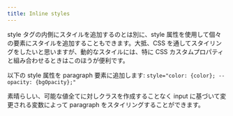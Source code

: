 ```yaml
---
title: Inline styles
---
```


style タグの内側にスタイルを追加するのとは別に、style 属性を使用して個々の要素にスタイルを追加することもできます。大抵、CSS を通してスタイリングをしたいと思いますが、動的なスタイルには、特に CSS カスタムプロパティと組み合わせるときはこのほうが便利です。

以下の style 属性を paragraph 要素に追加します:
`style="color: {color}; --opacity: {bgOpacity};"`

素晴らしい、可能な値全てに対しクラスを作成することなく input に基づいて変更される変数によって paragraph をスタイリングすることができます。
